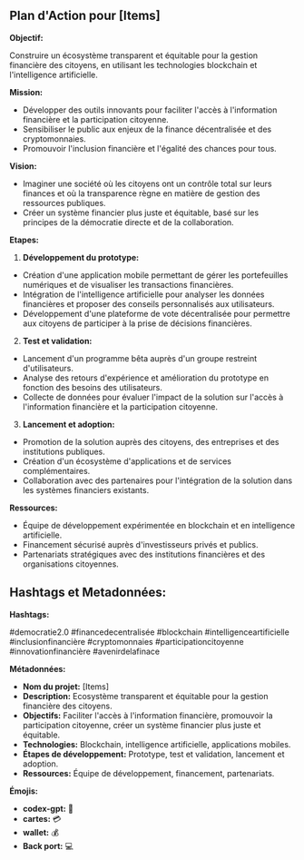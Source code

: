 
  


##  Plan d'Action pour [Items] 

**Objectif:** 

Construire un écosystème transparent et équitable pour la gestion financière des citoyens, en utilisant les technologies blockchain et l'intelligence artificielle.

**Mission:**

* Développer des outils innovants pour faciliter l'accès à l'information financière et la participation citoyenne.
* Sensibiliser le public aux enjeux de la finance décentralisée et des cryptomonnaies.
* Promouvoir l'inclusion financière et l'égalité des chances pour tous.

**Vision:**

* Imaginer une société où les citoyens ont un contrôle total sur leurs finances et où la transparence règne en matière de gestion des ressources publiques.
* Créer un système financier plus juste et équitable, basé sur les principes de la démocratie directe et de la collaboration.

**Etapes:**

1. **Développement du prototype:**

*   Création d'une application mobile permettant de gérer les portefeuilles numériques et de visualiser les transactions financières.
*   Intégration de l'intelligence artificielle pour analyser les données financières et proposer des conseils personnalisés aux utilisateurs.
*   Développement d'une plateforme de vote décentralisée pour permettre aux citoyens de participer à la prise de décisions financières.

2. **Test et validation:**

*   Lancement d'un programme bêta auprès d'un groupe restreint d'utilisateurs.
*   Analyse des retours d'expérience et amélioration du prototype en fonction des besoins des utilisateurs.
*   Collecte de données pour évaluer l'impact de la solution sur l'accès à l'information financière et la participation citoyenne.

3. **Lancement et adoption:**

*   Promotion de la solution auprès des citoyens, des entreprises et des institutions publiques.
*   Création d'un écosystème d'applications et de services complémentaires.
*   Collaboration avec des partenaires pour l'intégration de la solution dans les systèmes financiers existants.

**Ressources:**

*   Équipe de développement expérimentée en blockchain et en intelligence artificielle.
*   Financement sécurisé auprès d'investisseurs privés et publics.
*   Partenariats stratégiques avec des institutions financières et des organisations citoyennes.



## Hashtags et Metadonnées:

**Hashtags:**

#democratie2.0 #financedecentralisée #blockchain #intelligenceartificielle #inclusionfinancière #cryptomonnaies #participationcitoyenne #innovationfinancière #avenirdelafinace

**Métadonnées:**

*   **Nom du projet:** [Items]
*   **Description:** Ecosystème transparent et équitable pour la gestion financière des citoyens.
*   **Objectifs:** Faciliter l'accès à l'information financière, promouvoir la participation citoyenne, créer un système financier plus juste et équitable.
*   **Technologies:** Blockchain, intelligence artificielle, applications mobiles.
*   **Étapes de développement:** Prototype, test et validation, lancement et adoption.
*   **Ressources:** Équipe de développement, financement, partenariats.

**Émojis:**

*   **codex-gpt:** 🤖
*   **cartes:** 💳
*   **wallet:** 💰
*   **Back port:** 💻



